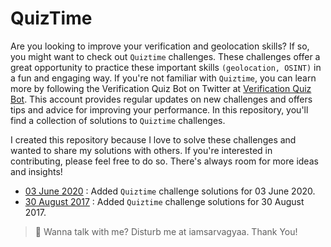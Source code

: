 # QuizTime

Are you looking to improve your verification and geolocation skills? If so, you might want to check out `Quiztime` challenges. These challenges offer a great opportunity to practice these important skills `(geolocation, OSINT)` in a fun and engaging way. If you're not familiar with `Quiztime`, you can learn more by following the Verification Quiz Bot on Twitter at [Verification Quiz Bot](https://twitter.com/Quiztime). This account provides regular updates on new challenges and offers tips and advice for improving your performance. In this repository, you'll find a collection of solutions to `Quiztime` challenges.

I created this repository because I love to solve these challenges and wanted to share my solutions with others. If you're interested in contributing, please feel free to do so. There's always room for more ideas and insights!

- [03 June 2020](./solutions/03-JUNE-2020.md) : Added `Quiztime` challenge solutions for 03 June 2020.
- [30 August 2017](./solutions/30-AUGUST-2017.md) : Added `Quiztime` challenge solutions for 30 August 2017.

> :mega: Wanna talk with me? Disturb me at iamsarvagyaa. Thank You!